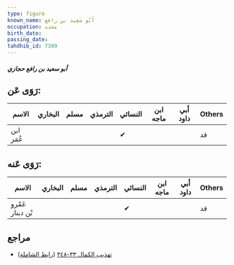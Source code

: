 ```yaml
---
type: figure
known_name: أَبُو سَعِيد بن رافع
occupation: محدث
birth_date:
passing_date:
tahdhib_id: 7389
---
```

##### أبو سعيد بن رافع حجازي

## رَوَى عَن:
| الاسم     | البخاري | مسلم | الترمذي | النسائي | ابن ماجه | أبي داود | Others |
| --------- | ------- | ---- | ------- | ------- | -------- | -------- | ------ |
| ابن عُمَر |         |      |         | ✔       |          |          | قد     |
## رَوَى عَنه:
| الاسم            | البخاري | مسلم | الترمذي | النسائي | ابن ماجه | أبي داود | Others |
| ---------------- | ------- | ---- | ------- | ------- | -------- | -------- | ------ |
| عَمْرو بْن دينار |         |      |         | ✔       |          |          | قد     |
## مراجع
- [تهذيب الكمال ٣٣-٣٤٨](obsidian://open?vault=Tahdhib-al-Kamal&file=Figures/٧٣٨٩-أبو%20سعيد%20بن%20رافع%20حجازي) ([رابط الشاملة](https://shamela.ws/book/3722/18019))
